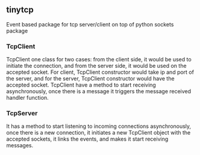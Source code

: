 ## tinytcp
Event based package for tcp server/client on top of python sockets package

### TcpClient
TcpClient one class for two cases: from the client side, it would be used to initiate the connection, and from the server side, it would be used on the accepted socket.
For client, TcpClient constructor would take ip and port of the server, and for the server, TcpClient constructor would have the accepted socket.
TcpClient have a method to start receiving asynchronously, once there is a message it triggers the message received handler function.

### TcpServer
It has a method to start listening to incoming connections asynchronously, once there is a new connection, it initiates a new TcpClient object with the accepted sockets, it links the events, and makes it start receiving messages.
